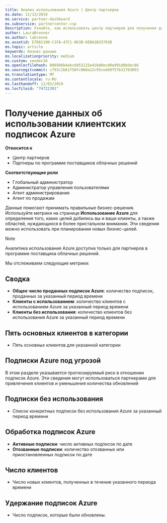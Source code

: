 ```yaml
---
title: Анализ использования Azure | Центр партнеров
ms.date: 11/13/2019
ms.service: partner-dashboard
ms.subservice: partnercenter-csp
Description: Узнайте, как использовать центр партнеров для получения данных об использовании подписок Azure ваших клиентов.
author: LauraBrenner
ms.author: labrenne
ms.assetid: E7081190-C1FA-47C1-963B-6EBA1B33703B
ms.topic: article
keywords: бизнес-данные
ms.localizationpriority: medium
ms.custom: seodec18
ms.openlocfilehash: 096996b4ebc6953125e41b80ecd0e991d0bdec86
ms.sourcegitcommit: c793c1b61f50fc0b0a12c95cedd9f57b31703093
ms.translationtype: MT
ms.contentlocale: ru-RU
ms.lasthandoff: 12/03/2019
ms.locfileid: "74722391"
---
```

# <a name="get-data-about-the-usage-of-your-customers-azure-subscriptions"></a>Получение данных об использовании клиентских подписок Azure

**Относится к**

- Центр партнеров
- Партнеры по программе поставщиков облачных решений

**Соответствующие роли**

- Глобальный администратор
- Администратор управления пользователями
- Агент администрирования
- Агент по продажам

Данные помогают принимать правильные бизнес-решения. Используйте метрики на странице **Использование Azure** для определения того, каких целей добились вы и ваши клиенты, а также областей, нуждающихся в более пристальном внимании. Эти сведения можно использовать при планировании новых бизнес-целей.

> [!NOTE]
> Аналитика использования Azure доступна только для партнеров в программе поставщика облачных решений.

Мы отслеживаем следующие метрики:

## <a name="summary"></a>Сводка

- **Общее число проданных подписок Azure**: количество подписок, проданных за указанный период времени  
- **Клиенты с использованием**: количество клиентов с использованием Azure за указанный период времени  
- **Клиенты без использования**: количество клиентов без использования Azure за указанный период времени  

## <a name="top-5-customers-in-category"></a>Пять основных клиентов в категории

- Пять основных клиентов для указанной категории  

## <a name="azure-subscriptions-at-risk"></a>Подписки Azure под угрозой

В этом разделе указывается прогнозируемый риск в отношении подписок Azure. Эти сведения могут использоваться партнерами для привлечения клиентов и уменьшения количества обновлений

## <a name="subscriptions-without-usage"></a>Подписки без использования

- Список конкретных подписок без использования Azure за указанный период времени  

## <a name="azure-subscription-churn"></a>Обработка подписок Azure

- **Активные подписки**: число активных подписок по дате  
- **Отозванные подписки**: количество отозванных или приостановленных подписок по дате  

## <a name="customer-count"></a>Число клиентов

- Число новых клиентов, полученных в течение указанного периода времени  

## <a name="azure-subscription-retention"></a>Удержание подписок Azure

- Число подписок, которые были обновлены.
